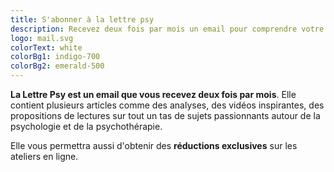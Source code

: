 ```yaml
---
title: S'abonner à la lettre psy
description: Recevez deux fois par mois un email pour comprendre votre psychologie et mieux vous connaitre
logo: mail.svg
colorText: white
colorBg1: indigo-700
colorBg2: emerald-500
---
```


**La Lettre Psy est un email que vous recevez deux fois par mois**. Elle contient plusieurs articles comme des analyses, des vidéos inspirantes, des propositions de lectures sur tout un tas de sujets passionnants autour de la psychologie et de la psychothérapie.

Elle vous permettra aussi d'obtenir des **réductions exclusives** sur les ateliers en ligne.

<newsletter-form></newsletter-form>
